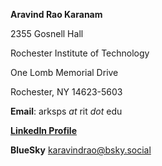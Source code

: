 **Aravind Rao Karanam**

2355 Gosnell Hall

Rochester Institute of Technology

One Lomb Memorial Drive

Rochester, NY 14623-5603

**Email**: arksps _at_ rit _dot_ edu

[**LinkedIn Profile**](www.linkedin.com/in/karavindrao)

**BlueSky** karavindrao@bsky.social
